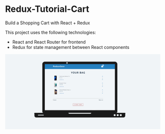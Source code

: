 # Redux-Tutorial-Cart
Build a Shopping Cart with React + Redux 

This project uses the following technologies:
- React and React Router for frontend
- Redux for state management between React components

<img src="https://github.com/NeirouzJbira/Redux-Tutorial-Cart/blob/main/img.png">
